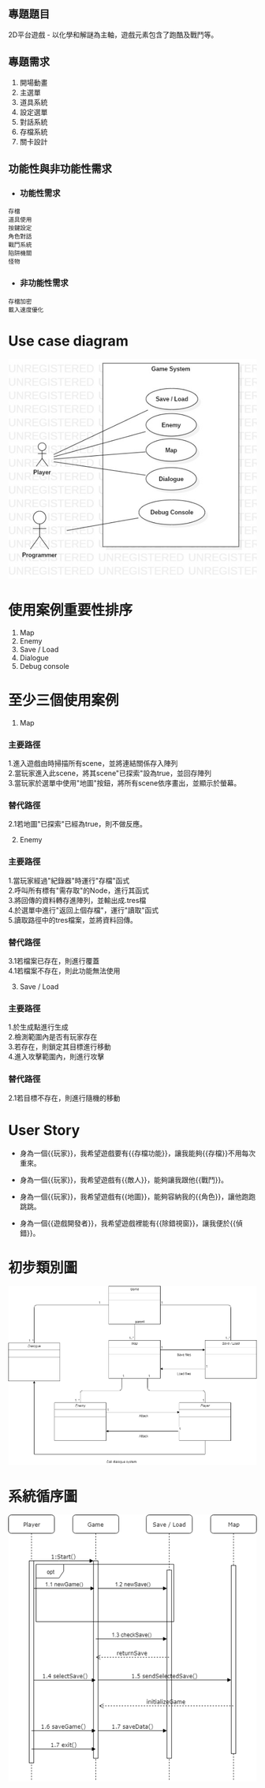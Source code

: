 
## 專題題目

2D平台遊戲 - 以化學和解謎為主軸，遊戲元素包含了跑酷及戰鬥等。

## 專題需求

1. 開場動畫
2. 主選單
3. 道具系統
4. 設定選單
5. 對話系統
6. 存檔系統
7. 關卡設計

## 功能性與非功能性需求

* ### 功能性需求

```
存檔
道具使用
按鍵設定
角色對話
戰鬥系統
陷阱機關
怪物
```

* ### 非功能性需求

```
存檔加密
載入速度優化
```
# Use case diagram

![安安廢物](usediagram.jpg "安安廢物")

# 使用案例重要性排序

1. Map
2. Enemy
3. Save / Load
4. Dialogue
5. Debug console

# 至少三個使用案例

1. Map
  
  ### 主要路徑
  
  1.進入遊戲由時掃描所有scene，並將連結關係存入陣列  
  2.當玩家進入此scene，將其scene"已探索"設為true，並回存陣列  
  3.當玩家於選單中使用"地圖"按鈕，將所有scene依序畫出，並顯示於螢幕。  
  
  ### 替代路徑  
  
  2.1若地圖"已探索"已經為true，則不做反應。  

2. Enemy  

  ### 主要路徑  
  
  1.當玩家經過"紀錄器"時運行"存檔"函式  
  2.呼叫所有標有"需存取"的Node，進行其函式  
  3.將回傳的資料轉存進陣列，並輸出成.tres檔  
  4.於選單中進行"返回上個存檔"，運行"讀取"函式  
  5.讀取路徑中的tres檔案，並將資料回傳。  
  
  ### 替代路徑
  
  3.1若檔案已存在，則進行覆蓋  
  4.1若檔案不存在，則此功能無法使用  

3. Save / Load

  ### 主要路徑
  
  1.於生成點進行生成  
  2.檢測範圍內是否有玩家存在  
  3.若存在，則鎖定其目標進行移動  
  4.進入攻擊範圍內，則進行攻擊  
    
  ### 替代路徑
  
  2.1若目標不存在，則進行隨機的移動  

# User Story

* 身為一個{{玩家}}，我希望遊戲要有{{存檔功能}}，讓我能夠{{存檔}}不用每次重來。

* 身為一個{{玩家}}，我希望遊戲有{{敵人}}，能夠讓我跟他{{戰鬥}}。

* 身為一個{{玩家}}，我希望遊戲有{{地圖}}，能夠容納我的{{角色}}，讓他跑跑跳跳。

* 身為一個{{遊戲開發者}}，我希望遊戲裡能有{{除錯視窗}}，讓我便於{{偵錯}}。

# 初步類別圖
![安安廢物](初步流程圖.png "安安廢物")

# 系統循序圖
![安安廢物](系統循序圖.png "安安廢物")
